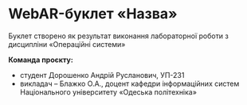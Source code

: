 # WebAR-буклет «Назва»
Буклет створено як результат виконання лабораторної роботи з дисципліни «Операційні системи»

**Команда проєкту:**

- студент Дорошенко Андрій Русланович, УП-231 
- викладач – Блажко О.А., доцент кафедри інформаційних систем Національного університету «Одеська політехніка»
  
